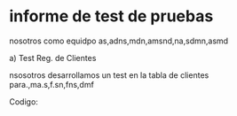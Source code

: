 <h1>informe de test de pruebas</h1>

nosotros como equidpo as,adns,mdn,amsnd,na,sdmn,asmd

a) Test Reg. de Clientes

nsosotros desarrollamos un test en la tabla de clientes para.,ma.s,f.sn,fns,dmf

Codigo:
